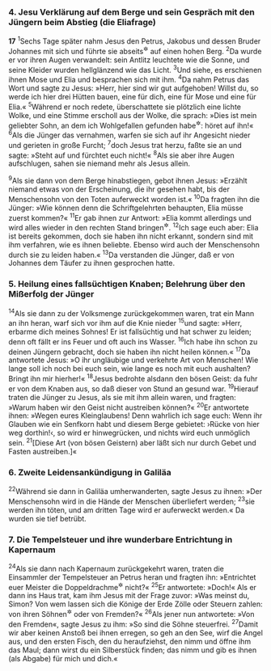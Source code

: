 ### 4. Jesu Verklärung auf dem Berge und sein Gespräch mit den Jüngern beim Abstieg (die Eliafrage)

__17__
<sup>1</sup>Sechs Tage später nahm Jesus den Petrus, Jakobus und dessen Bruder Johannes mit sich und führte sie abseits<sup title="oder: in die Einsamkeit">&#x2732;</sup> auf einen hohen Berg.
<sup>2</sup>Da wurde er vor ihren Augen verwandelt: sein Antlitz leuchtete wie die Sonne, und seine Kleider wurden hellglänzend wie das Licht.
<sup>3</sup>Und siehe, es erschienen ihnen Mose und Elia und besprachen sich mit ihm.
<sup>4</sup>Da nahm Petrus das Wort und sagte zu Jesus: »Herr, hier sind wir gut aufgehoben! Willst du, so werde ich hier drei Hütten bauen, eine für dich, eine für Mose und eine für Elia.«
<sup>5</sup>Während er noch redete, überschattete sie plötzlich eine lichte Wolke, und eine Stimme erscholl aus der Wolke, die sprach: »Dies ist mein geliebter Sohn, an dem ich Wohlgefallen gefunden habe<sup title="vgl. 3,17">&#x2732;</sup>: höret auf ihn!«
<sup>6</sup>Als die Jünger das vernahmen, warfen sie sich auf ihr Angesicht nieder und gerieten in große Furcht;
<sup>7</sup>doch Jesus trat herzu, faßte sie an und sagte: »Steht auf und fürchtet euch nicht!«
<sup>8</sup>Als sie aber ihre Augen aufschlugen, sahen sie niemand mehr als Jesus allein.

<sup>9</sup>Als sie dann von dem Berge hinabstiegen, gebot ihnen Jesus: »Erzählt niemand etwas von der Erscheinung, die ihr gesehen habt, bis der Menschensohn von den Toten auferweckt worden ist.«
<sup>10</sup>Da fragten ihn die Jünger: »Wie können denn die Schriftgelehrten behaupten, Elia müsse zuerst kommen?«
<sup>11</sup>Er gab ihnen zur Antwort: »Elia kommt allerdings und wird alles wieder in den rechten Stand bringen<sup title="Mal 3,23">&#x2732;</sup>.
<sup>12</sup>Ich sage euch aber: Elia ist bereits gekommen, doch sie haben ihn nicht erkannt, sondern sind mit ihm verfahren, wie es ihnen beliebte. Ebenso wird auch der Menschensohn durch sie zu leiden haben.«
<sup>13</sup>Da verstanden die Jünger, daß er von Johannes dem Täufer zu ihnen gesprochen hatte.

### 5. Heilung eines fallsüchtigen Knaben; Belehrung über den Mißerfolg der Jünger

<sup>14</sup>Als sie dann zu der Volksmenge zurückgekommen waren, trat ein Mann an ihn heran, warf sich vor ihm auf die Knie nieder
<sup>15</sup>und sagte: »Herr, erbarme dich meines Sohnes! Er ist fallsüchtig und hat schwer zu leiden; denn oft fällt er ins Feuer und oft auch ins Wasser.
<sup>16</sup>Ich habe ihn schon zu deinen Jüngern gebracht, doch sie haben ihn nicht heilen können.«
<sup>17</sup>Da antwortete Jesus: »O ihr ungläubige und verkehrte Art von Menschen! Wie lange soll ich noch bei euch sein, wie lange es noch mit euch aushalten? Bringt ihn mir hierher!«
<sup>18</sup>Jesus bedrohte alsdann den bösen Geist: da fuhr er von dem Knaben aus, so daß dieser von Stund an gesund war.
<sup>19</sup>Hierauf traten die Jünger zu Jesus, als sie mit ihm allein waren, und fragten: »Warum haben wir den Geist nicht austreiben können?«
<sup>20</sup>Er antwortete ihnen: »Wegen eures Kleinglaubens! Denn wahrlich ich sage euch: Wenn ihr Glauben wie ein Senfkorn habt und diesem Berge gebietet: ›Rücke von hier weg dorthin!‹, so wird er hinwegrücken, und nichts wird euch unmöglich sein.
<sup>21</sup>[Diese Art (von bösen Geistern) aber läßt sich nur durch Gebet und Fasten austreiben.]«

### 6. Zweite Leidensankündigung in Galiläa

<sup>22</sup>Während sie dann in Galiläa umherwanderten, sagte Jesus zu ihnen: »Der Menschensohn wird in die Hände der Menschen überliefert werden;
<sup>23</sup>sie werden ihn töten, und am dritten Tage wird er auferweckt werden.« Da wurden sie tief betrübt.

### 7. Die Tempelsteuer und ihre wunderbare Entrichtung in Kapernaum

<sup>24</sup>Als sie dann nach Kapernaum zurückgekehrt waren, traten die Einsammler der Tempelsteuer an Petrus heran und fragten ihn: »Entrichtet euer Meister die Doppeldrachme<sup title="= Tempelsteuer">&#x2732;</sup> nicht?«
<sup>25</sup>Er antwortete: »Doch!« Als er dann ins Haus trat, kam ihm Jesus mit der Frage zuvor: »Was meinst du, Simon? Von wem lassen sich die Könige der Erde Zölle oder Steuern zahlen: von ihren Söhnen<sup title="= Angehörigen">&#x2732;</sup> oder von Fremden?«
<sup>26</sup>Als jener nun antwortete: »Von den Fremden«, sagte Jesus zu ihm: »So sind die Söhne steuerfrei.
<sup>27</sup>Damit wir aber keinen Anstoß bei ihnen erregen, so geh an den See, wirf die Angel aus, und den ersten Fisch, den du heraufziehst, den nimm und öffne ihm das Maul; dann wirst du ein Silberstück finden; das nimm und gib es ihnen (als Abgabe) für mich und dich.«